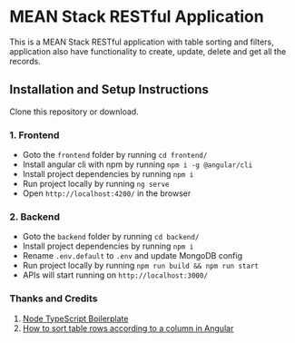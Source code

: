 # MEAN Stack RESTful Application

This is a MEAN Stack RESTful application with table sorting and filters, application also have functionality to create, update, delete and get all the records.


## Installation and Setup Instructions

Clone this repository or download.

### 1. Frontend

-   Goto the `frontend` folder by running `cd frontend/`
-   Install angular cli with npm by running `npm i -g @angular/cli`
-   Install project dependencies by running `npm i`
-   Run project locally by running `ng serve`
-   Open `http://localhost:4200/` in the browser

### 2. Backend

-   Goto the `backend` folder by running `cd backend/`
-   Install project dependencies by running `npm i`
-   Rename `.env.default` to `.env` and update MongoDB config
-   Run project locally by running `npm run build && npm run start`
-   APIs will start running on `http://localhost:3000/`

### Thanks and Credits

1. [Node TypeScript Boilerplate](https://github.com/sidhantpanda/docker-express-typescript-boilerplate)
2. [How to sort table rows according to a column in Angular](https://medium.com/nerd-for-tech/how-to-sort-table-rows-according-column-in-angular-9-b04fdafb4140)
